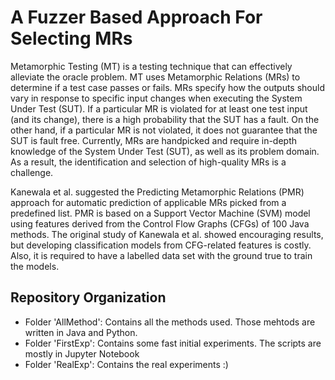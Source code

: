# A Fuzzer Based Approach For Selecting MRs 

Metamorphic Testing (MT) is a testing technique that can effectively alleviate the oracle problem. MT uses Metamorphic Relations (MRs) to determine if a test case passes or fails. MRs specify how the outputs should vary in response to specific input changes when executing the System Under Test (SUT). If a particular MR is violated for at least one test input (and its change), there is a high probability that the SUT has a fault. On the other hand, if a particular MR is not violated, it does not guarantee that the SUT is fault free. Currently, MRs are handpicked and require in-depth knowledge of the System Under Test (SUT), as well as its problem domain. As a result, the identification and selection of high-quality MRs is a challenge.

Kanewala et al. suggested the Predicting Metamorphic Relations (PMR) approach for automatic prediction of applicable MRs picked from a predefined list. PMR is based on a Support Vector Machine (SVM) model using features derived from the Control Flow Graphs (CFGs) of 100 Java methods. The original study of Kanewala et al. showed encouraging results, but developing classification models from CFG-related features is costly. Also, it is required to have a labelled data set with the ground true to train the models.

## Repository Organization

- Folder 'AllMethod': Contains all the methods used. Those mehtods are written in Java and Python.
- Folder 'FirstExp': Contains some fast initial experiments. The scripts are mostly in Jupyter Notebook
- Folder 'RealExp': Contains the real experiments :) 
